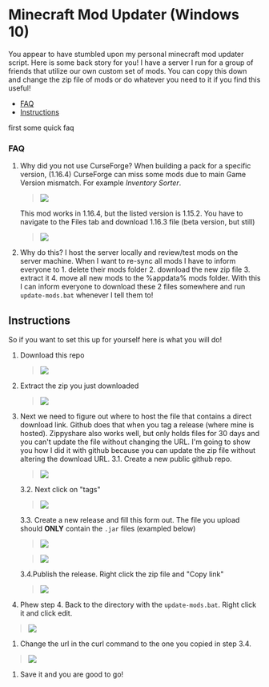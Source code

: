 # Minecraft Mod Updater (Windows 10)

You appear to have stumbled upon my personal minecraft mod updater script. Here is some back story for you! I have a server I run for a group of friends that utilize our own custom set of mods. You can copy this down and change the zip file of mods or do whatever you need to it if you find this useful!

- [FAQ](#FAQ)
- [Instructions](#Instructions)

first some quick faq

### FAQ

1. Why did you not use CurseForge?
   When building a pack for a specific version, (1.16.4) CurseForge can miss some mods due to main Game Version mismatch. For example _Inventory Sorter_.

   > ![](https://i.imgur.com/8Q1Upwz.png)

   This mod works in 1.16.4, but the listed version is 1.15.2. You have to navigate to the Files tab and download 1.16.3 file (beta version, but still)

   > ![](https://i.imgur.com/H9hn7dM.png)

1. Why do this?
   I host the server locally and review/test mods on the server machine. When I want to re-sync all mods I have to inform everyone to 1. delete their mods folder 2. download the new zip file 3. extract it 4. move all new mods to the %appdata% mods folder.
   With this I can inform everyone to download these 2 files somewhere and run `update-mods.bat` whenever I tell them to!

## Instructions

So if you want to set this up for yourself here is what you will do!

1. Download this repo

   > ![](https://i.imgur.com/nNEbUhb.png)

1. Extract the zip you just downloaded

   > ![](https://i.imgur.com/xI3ll9g.png)

1. Next we need to figure out where to host the file that contains a direct download link. Github does that when you tag a release (where mine is hosted). Zippyshare also works well, but only holds files for 30 days and you can't update the file without changing the URL. I'm going to show you how I did it with github because you can update the zip file without altering the download URL.
   3.1. Create a new public github repo.

   > ![](https://i.imgur.com/oAQP5sZ.png)

   3.2. Next click on "tags"

   > ![](https://i.imgur.com/bTXjiZQ.png)

   3.3. Create a new release and fill this form out. The file you upload should **ONLY** contain the `.jar` files (exampled below)

   > ![](https://i.imgur.com/ZDTM6K8.png)

   > ![](https://i.imgur.com/Wmhr5DW.gif)

   3.4.Publish the release. Right click the zip file and "Copy link"

   > ![](https://i.imgur.com/9AaSgai.png)

1. Phew step 4. Back to the directory with the `update-mods.bat`. Right click it and click edit.

> ![](https://i.imgur.com/bA20dKK.png)

1. Change the url in the curl command to the one you copied in step 3.4.

> ![](https://i.imgur.com/RtSkUCT.png)

1. Save it and you are good to go!
